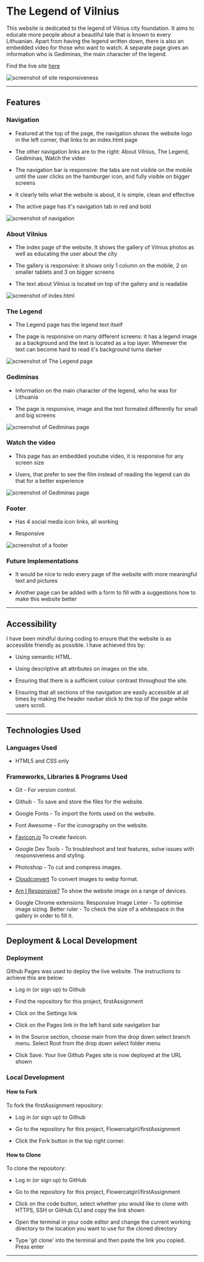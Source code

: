 # The Legend of Vilnius

This website is dedicated to the legend of Vilnius city foundation. It aims to educate more people about a beautiful tale that is known to every Lithuanian. Apart from having the legend written down, there is also an embedded video for those who want to watch. A separate page gives an information who is Gediminas, the main character of the legend.

Find the live site [here]

[here]: https://flowercatgirl.github.io/firstAssignment/index.html

![screenshot of site responsiveness](assets/images/responsiveness.webp)

---

## Features

### Navigation

- Featured at the top of the page, the navigation shows the website logo in the left corner, that links to an index.html page

- The other navigation links are to the right: About Vilnius, The Legend, Gediminas, Watch the video

- The navigation bar is responsive: the tabs are not visible on the mobile until the user clicks on the hamburger icon, and fully visible on bigger screens

- It clearly tells what the website is about, it is simple, clean and effective

- The active page has it's navigation tab in red and bold

![screenshot of navigation](assets/images/navigation.webp)

### About Vilnius

- The index page of the website. It shows the gallery of Vilnius photos as well as educating the user about the city

- The gallery is responsive: it shows only 1 column on the mobile, 2 on smaller tablets and 3 on bigger screens

- The text about Vilnius is located on top of the gallery and is readable

![screenshot of index.html](assets/images/index.webp)

### The Legend

- The Legend page has the legend text itself

- The page is responsive on many different screens: it has a legend image as a background and the text is located as a top layer. Whenever the text can become hard to read it's background turns darker

![screenshot of The Legend page](assets/images/thelegend.webp)

### Gediminas

- Information on the main character of the legend, who he was for Lithuania

- The page is responsive, image and the text formated differently for small and big screens

![screenshot of Gediminas page](assets/images/gediminas_page.webp)

### Watch the video

- This page has an embedded youtube video, it is responsive for any screen size

- Users, that prefer to see the film instead of reading the legend can do that for a better experience

![screenshot of Gediminas page](assets/images/film.webp)

### Footer

- Has 4 social media icon links, all working

- Responsive

![screenshot of a footer](assets/images/footer.webp)

### Future Implementations

- It would be nice to redo every page of the website with more meaningful text and pictures

- Another page can be added with a form to fill with a suggestions how to make this website better

---

## Accessibility

I have been mindful during coding to ensure that the website is as accessible friendly as possible. I have achieved this by:

- Using semantic HTML.

- Using descriptive alt attributes on images on the site.

- Ensuring that there is a sufficient colour contrast throughout the site.

- Ensuring that all sections of the navigation are easily accessible at all times by making the header navbar stick to the top of the page while users scroll.

---

## Technologies Used

### Languages Used

- HTML5 and CSS only

### Frameworks, Libraries & Programs Used

-  Git - For version control.

- Github - To save and store the files for the website.

- Google Fonts - To import the fonts used on the website.

- Font Awesome - For the iconography on the website.

- [Favicon.io](https://favicon.io/) To create favicon.

- Google Dev Tools - To troubleshoot and test features, solve issues with responsiveness and styling.

- Photoshop - To cut and compress images.

- [Cloudconvert](https://cloudconvert.com) To convert images to webp format.

- [Am I Responsive?](http://ami.responsivedesign.is/) To show the website image on a range of devices.

- Google Chrome extensions:
   Responsive Image Linter - To optimise image sizing.
   Better ruler - To check the size of a whitespace in the gallery in order to fill it.

---

## Deployment & Local Development

### Deployment

Github Pages was used to deploy the live website. The instructions to achieve this are below:

- Log in (or sign up) to Github

- Find the repository for this project, firstAssignment

- Click on the Settings link

- Click on the Pages link in the left hand side navigation bar

- In the Source section, choose main from the drop down select branch menu. Select Root from the drop down select folder menu

- Click Save. Your live Github Pages site is now deployed at the URL shown

### Local Development

#### How to Fork

To fork the firstAssignment repository:

- Log in (or sign up) to Github

- Go to the repository for this project, Flowercatgirl/firstAssignment

- Click the Fork button in the top right corner.

#### How to Clone

To clone the repository:

- Log in (or sign up) to GitHub

- Go to the repository for this project, Flowercatgirl/firstAssignment

- Click on the code button, select whether you would like to clone with HTTPS, SSH or GitHub CLI and copy the link shown

- Open the terminal in your code editor and change the current working directory to the location you want to use for the cloned directory

- Type 'git clone' into the terminal and then paste the link you copied. Press enter

___